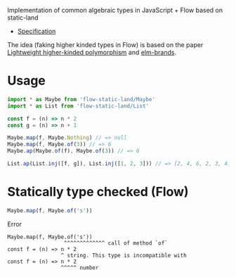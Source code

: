 Implementation of common algebraic types in JavaScript + Flow based on static-land

- [Specification](https://github.com/rpominov/static-land)

The idea (faking higher kinded types in Flow) is based on the paper [Lightweight higher-kinded polymorphism](https://www.cl.cam.ac.uk/~jdy22/papers/lightweight-higher-kinded-polymorphism.pdf) and [elm-brands](https://github.com/joneshf/elm-brands).

# Usage

```js
import * as Maybe from 'flow-static-land/Maybe'
import * as List from 'flow-static-land/List'

const f = (n) => n * 2
const g = (n) => n + 1

Maybe.map(f, Maybe.Nothing) // => null
Maybe.map(f, Maybe.of(3)) // => 6
Maybe.ap(Maybe.of(f), Maybe.of(3)) // => 6

List.ap(List.inj([f, g]), List.inj([1, 2, 3])) // => [2, 4, 6, 2, 3, 4]
```

# Statically type checked (Flow)

```js
Maybe.map(f, Maybe.of('s'))
```

Error

```
Maybe.map(f, Maybe.of('s'))
                  ^^^^^^^^^^^^^ call of method `of`
const f = (n) => n * 2
                 ^ string. This type is incompatible with
const f = (n) => n * 2
                 ^^^^^ number
```